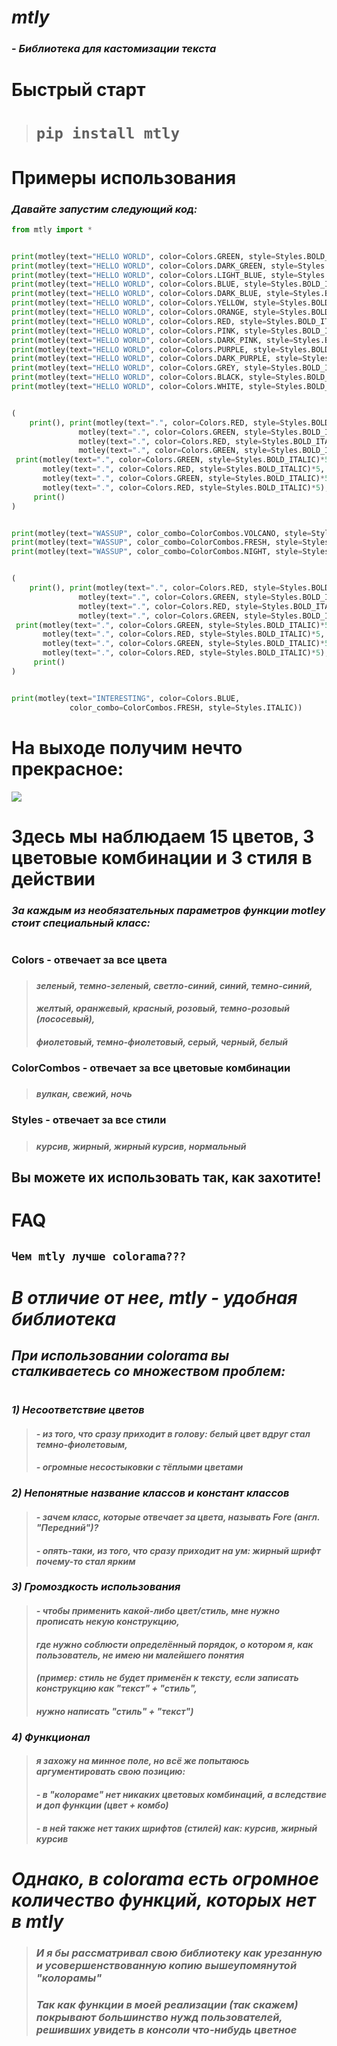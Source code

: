 # ***mtly***
### - *Библиотека для кастомизации текста*
#
##
# **Быстрый старт**
> # ```pip install mtly```
#
##
# **Примеры использования**
### *Давайте запустим следующий код:*
```python
from mtly import *


print(motley(text="HELLO WORLD", color=Colors.GREEN, style=Styles.BOLD_ITALIC))
print(motley(text="HELLO WORLD", color=Colors.DARK_GREEN, style=Styles.BOLD_ITALIC))
print(motley(text="HELLO WORLD", color=Colors.LIGHT_BLUE, style=Styles.BOLD_ITALIC))
print(motley(text="HELLO WORLD", color=Colors.BLUE, style=Styles.BOLD_ITALIC))
print(motley(text="HELLO WORLD", color=Colors.DARK_BLUE, style=Styles.BOLD_ITALIC))
print(motley(text="HELLO WORLD", color=Colors.YELLOW, style=Styles.BOLD_ITALIC))
print(motley(text="HELLO WORLD", color=Colors.ORANGE, style=Styles.BOLD_ITALIC))
print(motley(text="HELLO WORLD", color=Colors.RED, style=Styles.BOLD_ITALIC))
print(motley(text="HELLO WORLD", color=Colors.PINK, style=Styles.BOLD_ITALIC))
print(motley(text="HELLO WORLD", color=Colors.DARK_PINK, style=Styles.BOLD_ITALIC))
print(motley(text="HELLO WORLD", color=Colors.PURPLE, style=Styles.BOLD_ITALIC))
print(motley(text="HELLO WORLD", color=Colors.DARK_PURPLE, style=Styles.BOLD_ITALIC))
print(motley(text="HELLO WORLD", color=Colors.GREY, style=Styles.BOLD_ITALIC))
print(motley(text="HELLO WORLD", color=Colors.BLACK, style=Styles.BOLD_ITALIC))
print(motley(text="HELLO WORLD", color=Colors.WHITE, style=Styles.BOLD_ITALIC))


(
    print(), print(motley(text=".", color=Colors.RED, style=Styles.BOLD_ITALIC)*5,
               motley(text=".", color=Colors.GREEN, style=Styles.BOLD_ITALIC)*5,
               motley(text=".", color=Colors.RED, style=Styles.BOLD_ITALIC)*5,
               motley(text=".", color=Colors.GREEN, style=Styles.BOLD_ITALIC)*5),
 print(motley(text=".", color=Colors.GREEN, style=Styles.BOLD_ITALIC)*5,
       motley(text=".", color=Colors.RED, style=Styles.BOLD_ITALIC)*5,
       motley(text=".", color=Colors.GREEN, style=Styles.BOLD_ITALIC)*5,
       motley(text=".", color=Colors.RED, style=Styles.BOLD_ITALIC)*5),
     print()
)


print(motley(text="WASSUP", color_combo=ColorCombos.VOLCANO, style=Styles.BOLD))
print(motley(text="WASSUP", color_combo=ColorCombos.FRESH, style=Styles.BOLD))
print(motley(text="WASSUP", color_combo=ColorCombos.NIGHT, style=Styles.BOLD))


(
    print(), print(motley(text=".", color=Colors.RED, style=Styles.BOLD_ITALIC)*5,
               motley(text=".", color=Colors.GREEN, style=Styles.BOLD_ITALIC)*5,
               motley(text=".", color=Colors.RED, style=Styles.BOLD_ITALIC)*5,
               motley(text=".", color=Colors.GREEN, style=Styles.BOLD_ITALIC)*5),
 print(motley(text=".", color=Colors.GREEN, style=Styles.BOLD_ITALIC)*5,
       motley(text=".", color=Colors.RED, style=Styles.BOLD_ITALIC)*5,
       motley(text=".", color=Colors.GREEN, style=Styles.BOLD_ITALIC)*5,
       motley(text=".", color=Colors.RED, style=Styles.BOLD_ITALIC)*5),
     print()
)


print(motley(text="INTERESTING", color=Colors.BLUE,
             color_combo=ColorCombos.FRESH, style=Styles.ITALIC))
```
# **На выходе получим нечто прекрасное:**
![](https://iimg.su/s/19/3Nt0cxXPnWPmv6A7ewnYsV7g5VW7PRIbBjZ6xOuy.png)
# **Здесь мы наблюдаем 15 цветов, 3 цветовые комбинации и 3 стиля в действии**
####
### *За каждым из необязательных параметров функции motley стоит специальный класс:*
#
### **Colors - отвечает за все цвета**
> ###
> #### *зеленый, темно-зеленый, светло-синий, синий, темно-синий,* 
> #### *желтый, оранжевый, красный, розовый, темно-розовый (лососевый),*
> #### *фиолетовый, темно-фиолетовый, серый, черный, белый*
### 
### **ColorCombos - отвечает за все цветовые комбинации**
> #####
> #### *вулкан, свежий, ночь*
### 
### **Styles - отвечает за все стили**
> ##### 
> #### *курсив, жирный, жирный курсив, нормальный*
#### 
## **Вы можете их использовать так, как захотите!**
# 
## 
# **FAQ**
## `Чем mtly лучше colorama???`
###
# *В отличие от нее, mtly - удобная библиотека*
## *При использовании colorama вы сталкиваетесь со множеством проблем:*
#
### *1) Несоответствие цветов*
> #### *- из того, что сразу приходит в голову: белый цвет вдруг стал темно-фиолетовым,*
> #### *- огромные несостыковки с тёплыми цветами*
####
### *2) Непонятные название классов и констант классов*
> #### *- зачем класс, которые отвечает за цвета, называть Fore (англ. "Передний")?*
> #### *- опять-таки, из того, что сразу приходит на ум: жирный шрифт почему-то стал ярким*
####
### *3) Громоздкость использования*
> #### *- чтобы применить какой-либо цвет/стиль, мне нужно прописать некую конструкцию,*
> #### *где нужно соблюсти определённый порядок, о котором я, как пользователь, не имею ни малейшего понятия*
> #### *(пример: стиль не будет применён к тексту, если записать конструкцию как "текст" + "стиль",*
> #### *нужно написать "стиль" + "текст")*
####
### *4) Функционал*
> #### *я захожу на минное поле, но всё же попытаюсь аргументировать свою позицию:*
> #### *- в "колораме" нет никаких цветовых комбинаций, а вследствие и доп функции (цвет + комбо)*
> #### *- в ней также нет таких шрифтов (стилей) как: курсив, жирный курсив*
#
# *Однако, в colorama есть огромное количество функций, которых нет в mtly*
###
> ### *И я бы рассматривал свою библиотеку как урезанную и усовершенствованную копию вышеупомянутой "колорамы"*
> ### *Так как функции в моей реализации (так скажем) покрывают большинство нужд пользователей, решивших увидеть в консоли что-нибудь цветное*
